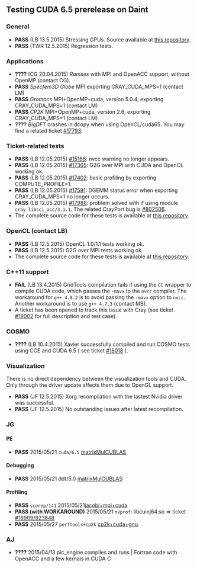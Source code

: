 ## Testing CUDA 6.5 prerelease on Daint

### General 
* **PASS** (LB 13.5.2015) Stressing GPUs. Source available at [this repository](https://github.com/lichinka/cuda-stress).
* **PASS** (TWR 12.5.2015) Regression tests.

### Applications
* **????** (CG 20.04.2015) _Ramses_ with MPI and OpenACC support, without OpenMP (contact CG).
* **PASS** _Specfem3D Globe_ MPI exporting CRAY_CUDA_MPS=1 (contact LM)
* **PASS** _Gromacs_ MPI+OpenMP+cuda, version 5.0.4, exporting CRAY_CUDA_MPS=1 (contact LM) 
* **PASS** _CP2K_ MPI+OpenMP+cuda, version 2.6, exporting CRAY_CUDA_MPS=1 (contact LM)
* **????** _BigDFT_ crashes in dcopy when using OpenCL/cuda65. You may find a related ticket [#17793](https://webrt.cscs.ch/Ticket/Display.html?id=17793).

### Ticket-related tests
* **PASS** (LB 12.05.2015) [#15166](https://webrt.cscs.ch/Ticket/Display.html?id=15166): nvcc warning no longer appears.
* **PASS** (LB 12.05.2015) [#17365](https://webrt.cscs.ch/Ticket/Display.html?id=17365): G2G over MPI with CUDA and OpenCL working ok.
* **PASS** (LB 12.05.2015) [#17402](https://webrt.cscs.ch/Ticket/Display.html?id=17402): basic profiling by exporting COMPUTE_PROFILE=1.
* **PASS** (LB 12.05.2015) [#17591](https://webrt.cscs.ch/Ticket/Display.html?id=17591): DGEMM status error when exporting CRAY_CUDA_MPS=1 no longer occurs.
* **PASS** (LB 12.05.2015) [#17988](https://webrt.cscs.ch/Ticket/Display.html?id=17988): problem solved with if using module ``cray-libsci_acc/3.1.1``. The related CrayPort bug is [#802506](https://crayport.cray.com/_layouts/cray.portal.bugs/BugDetails.aspx?BugId=821506).
* The complete source code for these tests is available at [this repository](https://github.com/lichinka/L2).


### OpenCL (contact LB)
* **PASS** (LB 12.5.2015) OpenCL 1.0/1.1 tests working ok.
* **PASS** (LB 12.5.2015) G2G over MPI tests working ok.
* The complete source code for these tests is available at [this repository](https://github.com/lichinka/opencl-training).


### C++11 support
* **FAIL** (LB 13.4.2015) GridTools compilation fails if using the ``CC`` wrapper to compile CUDA code, which passes the ``-mavx`` to the ``nvcc`` compiler. The workaround for ``g++ 4.8.2`` is to avoid passing the ``-mavx`` option to ``nvcc``. Another workaround is to use ``g++ 4.7.3`` (contact MB).
* A ticket has been opened to track this issue with Cray (see ticket [#19002](https://webrt.cscs.ch/Ticket/Display.html?id=19002) for full description and test case).


### COSMO
* **????** (LB 10.4.2015) Xavier successfully compiled and run COSMO tests using CCE and CUDA 6.5 ( see ticket [#18018](https://webrt.cscs.ch/Ticket/Display.html?id=18018) ).


### Visualization
There is no direct dependency between the visualization tools and CUDA. Only through the driver update affects them due to OpenGL support.
* **PASS** (JF 12.5.2015) Xorg recompilation with the lastest Nvidia driver was successful.
* **PASS** (JF 12.5.2015) No outstanding issues after latest recompilation.

### JG
#### PE
* **PASS** 2015/05/21 ``cuda/6.5`` [matrixMulCUBLAS](https://bitbucket.org/jgphpc/pug/issue/27/matrixmulcublas)

#### Debugging
* **PASS** 2015/05/21 ddt/5.0 [matrixMulCUBLAS](https://github.com/eth-cscs/parallel-debuggers/issues/51)

#### Profiling
* **PASS** ``scorep/141`` 2015/05/21[jacobi+mpi+cuda](https://bitbucket.org/jgphpc/pug/issue/7/jacobi-mpi-cuda)
* **PASS (with WORKAROUND)** 2015/05/21 ``nvprof``: libcuinj64.so => ticket [#18909/823648](https://webrt.cscs.ch/Ticket/Display.html?id=18909)
* **PASS** 2015/05/27 ``perftools+cp2k`` [cp2k+cuda+gnu](https://bitbucket.org/jgphpc/pug/issue/24/cp2k).
 
### AJ
* **????** 2015/04/13 pic_engine compiles and runs | Fortran code with OpenACC and a few kernals in CUDA C
